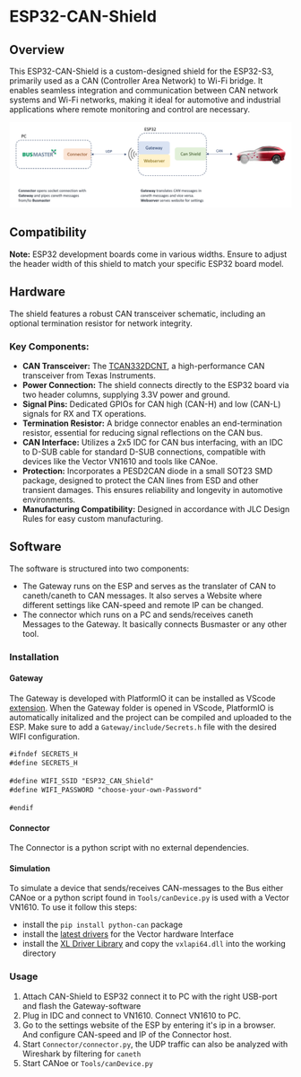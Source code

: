 # ESP32-CAN-Shield

## Overview

This ESP32-CAN-Shield is a custom-designed shield for the ESP32-S3, primarily used as a CAN (Controller Area Network) to Wi-Fi bridge. It enables seamless integration and communication between CAN network systems and Wi-Fi networks, making it ideal for automotive and industrial applications where remote monitoring and control are necessary.

![plot](overview.png)

## Compatibility

**Note:** ESP32 development boards come in various widths. Ensure to adjust the header width of this shield to match your specific ESP32 board model.

## Hardware

The shield features a robust CAN transceiver schematic, including an optional termination resistor for network integrity.

### Key Components:

- **CAN Transceiver:** The [TCAN332DCNT](https://www.ti.com/lit/ds/symlink/tcan332.pdf?ts=1706343800000&ref_url=https%253A%252F%252Fwww.ti.com%252Fproduct%252FTCAN332%252Fpart-details%252FTCAN332D), a high-performance CAN transceiver from Texas Instruments.
- **Power Connection:** The shield connects directly to the ESP32 board via two header columns, supplying 3.3V power and ground.
- **Signal Pins:** Dedicated GPIOs for CAN high (CAN-H) and low (CAN-L) signals for RX and TX operations.
- **Termination Resistor:** A bridge connector enables an end-termination resistor, essential for reducing signal reflections on the CAN bus.
- **CAN Interface:** Utilizes a 2x5 IDC for CAN bus interfacing, with an IDC to D-SUB cable for standard D-SUB connections, compatible with devices like the Vector VN1610 and tools like CANoe.
- **Protection:** Incorporates a PESD2CAN diode in a small SOT23 SMD package, designed to protect the CAN lines from ESD and other transient damages. This ensures reliability and longevity in automotive environments.
- **Manufacturing Compatibility:** Designed in accordance with JLC Design Rules for easy custom manufacturing.

## Software

The software is structured into two components:

- The Gateway runs on the ESP and serves as the translater of CAN to caneth/caneth to CAN messages. It also serves a Website where different settings like CAN-speed and remote IP can be changed.
- The connector which runs on a PC and sends/receives caneth Messages to the Gateway. It basically connects Busmaster or any other tool.

### Installation

#### Gateway

The Gateway is developed with PlatformIO it can be installed as VScode [extension](https://marketplace.visualstudio.com/items?itemName=platformio.platformio-ide). When the Gateway folder is opened in VScode, PlatformIO is automatically initalized and the project can be compiled and uploaded to the ESP. Make sure to add a `Gateway/include/Secrets.h` file with the desired WIFI configuration.

```
#ifndef SECRETS_H
#define SECRETS_H

#define WIFI_SSID "ESP32_CAN_Shield"
#define WIFI_PASSWORD "choose-your-own-Password"

#endif
```

#### Connector

The Connector is a python script with no external dependencies.

#### Simulation

To simulate a device that sends/receives CAN-messages to the Bus either CANoe or a python script found in `Tools/canDevice.py` is used with a Vector VN1610. To use it follow this steps:

- install the `pip install python-can` package
- install the [latest drivers](https://www.vector.com/int/en/support-downloads/download-center/#product=%5B%2256540%22%5D&downloadType=%5B%22drivers%22%5D&tab=1&pageSize=30&sort=date&order=desc) for the Vector hardware Interface
- install the [XL Driver Library](https://www.vector.com/int/en/support-downloads/download-center/#product=%5B%22175%22%5D&downloadType=%5B%22drivers%22%5D&tab=1&pageSize=15&sort=date&order=desc) and copy the `vxlapi64.dll` into the working directory

### Usage

1. Attach CAN-Shield to ESP32 connect it to PC with the right USB-port and flash the Gateway-software
2. Plug in IDC and connect to VN1610. Connect VN1610 to PC.
3. Go to the settings website of the ESP by entering it's ip in a browser. And configure CAN-speed and IP of the Connector host.
4. Start `Connector/connector.py`, the UDP traffic can also be analyzed with Wireshark by filtering for `caneth`
5. Start CANoe or `Tools/canDevice.py`
